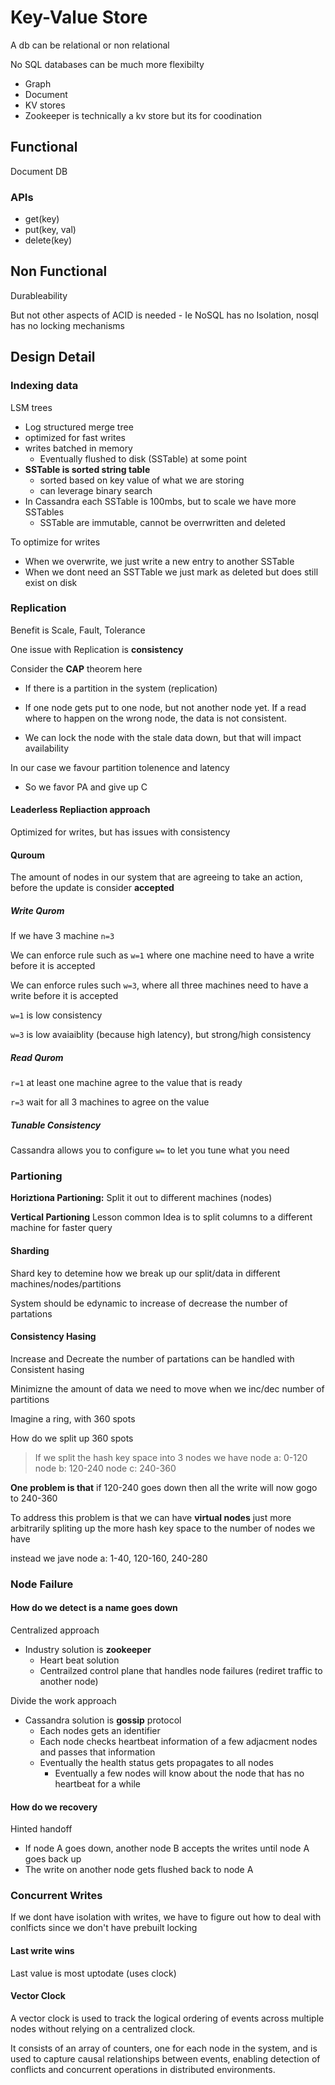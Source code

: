 # Key-Value Store

A db can be relational or non relational


No SQL databases can be much more flexibilty

* Graph
* Document
* KV stores
* Zookeeper is technically a kv store but its for coodination 

## Functional

Document DB

### APIs

* get(key)
* put(key, val)
* delete(key)


## Non Functional

Durableability

But not other aspects of ACID is needed
    - Ie NoSQL has no Isolation, nosql has no locking mechanisms


## Design Detail


### Indexing data

LSM trees

* Log structured merge tree
* optimized for fast writes 
* writes batched in memory
  * Eventually flushed to disk (SSTable) at some point 
* **SSTable is sorted string table**
  * sorted based on key value of what we are storing
  * can leverage binary search
* In Cassandra each SSTable is 100mbs, but to scale we have more SSTables
  * SSTable are immutable, cannot be overrwritten and deleted

To optimize for writes

* When we overwrite, we just write a new entry to another SSTable
* When we dont need an SSTTable we just mark as deleted but does still exist on disk

### Replication

Benefit is Scale, Fault, Tolerance

One issue with Replication is **consistency**

Consider the **CAP** theorem here

* If there is a partition in the system (replication)
* If one node gets put to one node, but not another node yet. If a read where to happen on the wrong node, the data is not consistent.

* We can lock the node with the stale data down, but that will impact availability

In our case we favour partition tolenence and latency

* So we favor PA and give up C

#### Leaderless Repliaction approach

Optimized for writes, but has issues with consistency 

#### Quroum

The amount of nodes in our system that are agreeing to take an action, before the update is consider **accepted**

##### Write Qurom

If we have 3 machine `n=3` 

We can enforce rule such as `w=1` where one machine need to have a write before it is accepted

We can enforce rules such `w=3`, where all three machines need to have a write before it is accepted

`w=1` is low consistency

`w=3` is low avaiaiblity (because high latency), but strong/high consistency


##### Read Qurom

`r=1` at least one machine agree to the value that is ready

`r=3` wait for all 3 machines to agree on the value


##### Tunable Consistency

Cassandra allows you to configure `w=` to let you tune what you need

### Partioning

**Horiztiona Partioning:** Split it out to different machines (nodes)

**Vertical Partioning** Lesson common
Idea is to split columns to a different machine for  faster query

#### Sharding

Shard key to detemine how we break up our split/data in different machines/nodes/partitions

System should be edynamic to increase of decrease the number of partations

#### Consistency Hasing

Increase and Decreate the number of partations can be handled with Consistent hasing

Minimizne the amount of data we need to move when we inc/dec number of partitions


Imagine a ring, with 360 spots

How do we split up 360 spots

> If we split the hash key space into 3 nodes we have
node a: 0-120
node b: 120-240
node c: 240-360

**One problem is that**
if 120-240 goes down
then all the write will now gogo to 240-360

To address this problem is that we can have **virtual nodes**
just more arbitrarily spliting up the more hash key space to the number of nodes we have

instead we jave node a: 1-40, 120-160, 240-280


### Node Failure

#### How do we detect is a name goes down

Centralized approach

* Industry solution is **zookeeper**
  * Heart beat solution
  * Centrailzed control plane that handles node failures (rediret traffic to another node)

Divide the work approach

* Cassandra solution is **gossip** protocol
  * Each nodes gets an identifier
  * Each node checks heartbeat information of a few adjacment nodes and passes that information
  * Eventually the health status gets propagates to all nodes
    * Eventually a few nodes will know about the node that has no heartbeat for a while

#### How do we recovery

Hinted handoff

* If node A goes down, another node B accepts the writes until node A goes back up
* The write on another node gets flushed back to node A

### Concurrent Writes

If we dont have isolation with writes, we have to figure out how to deal with conlficts since we don't have prebuilt locking


#### Last write wins

Last value is most uptodate (uses clock)

#### Vector Clock

A vector clock is used  to track the logical ordering of events across multiple nodes without relying on a centralized clock. 

It consists of an array of counters, one for each node in the system, and is used to capture causal relationships between events, enabling detection of conflicts and concurrent operations in distributed environments.


